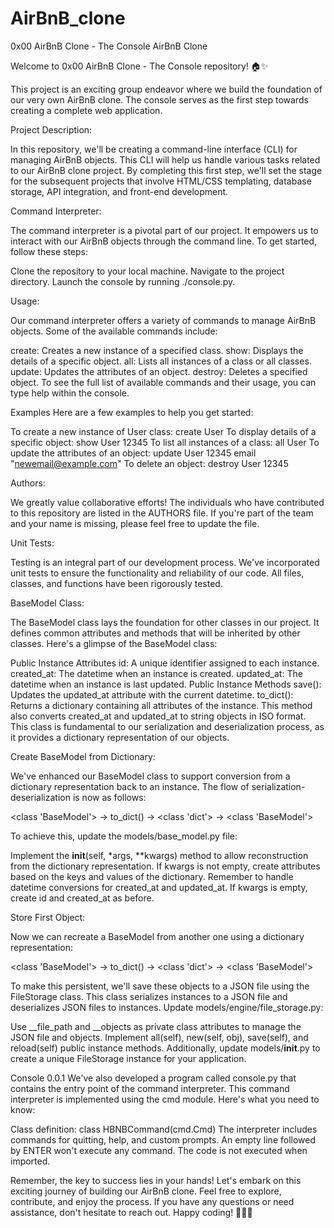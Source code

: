 # AirBnB_clone

0x00 AirBnB Clone - The Console
AirBnB Clone

Welcome to 0x00 AirBnB Clone - The Console repository! 🏠✨ 

This project is an exciting group endeavor where we build the foundation of our very own AirBnB clone. The console serves as the first step towards creating a complete web application.

Project Description:

In this repository, we'll be creating a command-line interface (CLI) for managing AirBnB objects. This CLI will help us handle various tasks related to our AirBnB clone project. By completing this first step, we'll set the stage for the subsequent projects that involve HTML/CSS templating, database storage, API integration, and front-end development.

Command Interpreter:

The command interpreter is a pivotal part of our project. It empowers us to interact with our AirBnB objects through the command line. To get started, follow these steps:

Clone the repository to your local machine.
Navigate to the project directory.
Launch the console by running ./console.py.

Usage:

Our command interpreter offers a variety of commands to manage AirBnB objects. Some of the available commands include:

create: Creates a new instance of a specified class.
show: Displays the details of a specific object.
all: Lists all instances of a class or all classes.
update: Updates the attributes of an object.
destroy: Deletes a specified object.
To see the full list of available commands and their usage, you can type help within the console.

Examples
Here are a few examples to help you get started:

To create a new instance of User class: create User
To display details of a specific object: show User 12345
To list all instances of a class: all User
To update the attributes of an object: update User 12345 email "newemail@example.com"
To delete an object: destroy User 12345

Authors:

We greatly value collaborative efforts! The individuals who have contributed to this repository are listed in the AUTHORS file. If you're part of the team and your name is missing, please feel free to update the file.

Unit Tests:

Testing is an integral part of our development process. We've incorporated unit tests to ensure the functionality and reliability of our code. All files, classes, and functions have been rigorously tested.

BaseModel Class:

The BaseModel class lays the foundation for other classes in our project. It defines common attributes and methods that will be inherited by other classes. Here's a glimpse of the BaseModel class:

Public Instance Attributes
id: A unique identifier assigned to each instance.
created_at: The datetime when an instance is created.
updated_at: The datetime when an instance is last updated.
Public Instance Methods
save(): Updates the updated_at attribute with the current datetime.
to_dict(): Returns a dictionary containing all attributes of the instance. This method also converts created_at and updated_at to string objects in ISO format.
This class is fundamental to our serialization and deserialization process, as it provides a dictionary representation of our objects.

Create BaseModel from Dictionary:

We've enhanced our BaseModel class to support conversion from a dictionary representation back to an instance. The flow of serialization-deserialization is now as follows:

<class 'BaseModel'> -> to_dict() -> <class 'dict'> -> <class 'BaseModel'>

To achieve this, update the models/base_model.py file:

Implement the __init__(self, *args, **kwargs) method to allow reconstruction from the dictionary representation.
If kwargs is not empty, create attributes based on the keys and values of the dictionary. Remember to handle datetime conversions for created_at and updated_at.
If kwargs is empty, create id and created_at as before.

Store First Object:

Now we can recreate a BaseModel from another one using a dictionary representation:

<class 'BaseModel'> -> to_dict() -> <class 'dict'> -> <class 'BaseModel'>

To make this persistent, we'll save these objects to a JSON file using the FileStorage class. This class serializes instances to a JSON file and deserializes JSON files to instances. Update models/engine/file_storage.py:

Use __file_path and __objects as private class attributes to manage the JSON file and objects.
Implement all(self), new(self, obj), save(self), and reload(self) public instance methods.
Additionally, update models/__init__.py to create a unique FileStorage instance for your application.

Console 0.0.1
We've also developed a program called console.py that contains the entry point of the command interpreter. This command interpreter is implemented using the cmd module. Here's what you need to know:

Class definition: class HBNBCommand(cmd.Cmd)
The interpreter includes commands for quitting, help, and custom prompts.
An empty line followed by ENTER won't execute any command.
The code is not executed when imported.

Remember, the key to success lies in your hands! Let's embark on this exciting journey of building our AirBnB clone. Feel free to explore, contribute, and enjoy the process. If you have any questions or need assistance, don't hesitate to reach out. Happy coding! 🚀🏡✨
